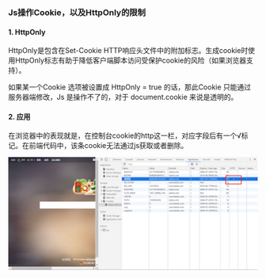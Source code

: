 ### Js操作Cookie，以及HttpOnly的限制

#### 1. HttpOnly

HttpOnly是包含在Set-Cookie HTTP响应头文件中的附加标志。生成cookie时使用HttpOnly标志有助于降低客户端脚本访问受保护cookie的风险（如果浏览器支持）。

如果某一个Cookie 选项被设置成 HttpOnly = true 的话，那此Cookie 只能通过服务器端修改，Js 是操作不了的，对于 document.cookie 来说是透明的。

#### 2. 应用
在浏览器中的表现就是，在控制台cookie的http这一栏，对应字段后有一个√标记。在前端代码中，该条cookie无法通过js获取或者删除。

<img src="./images/01.png" width="600" />